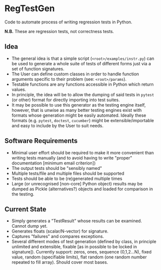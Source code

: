 # RegTestGen

Code to automate process of writing regression tests in Python.

**N.B.** These are regression tests, not correctness tests.

## Idea

- The general idea is that a simple script (`<root>/examples/instr.py`) can be used to generate a whole suite of tests of different forms just via a set of function signatures.
- The User can define custom classes in order to handle function arguments specific to their problem (see: `<root>/params`).
- Testable functions are any functions accessible in Python which return values.
- In principle, the idea will be to allow the dumping of said tests in `pytest` (or other) format for directly importing into test suites.
- It may be possible to use this generator as the testing engine itself, however, that is unwise as many better testing engines exist with formats whose generation might be easily automated.
  Ideally these formats (e.g. `pytest`, `doctest`, `cucumber`) might be extensible/importable and easy to include by the User to suit needs.

## Software Requirements

- Minimal user effort should be required to make it more convenient than writing tests manually (and to avoid having to write "proper" documentation \[minimum email criterion\])
- The output tests should be "sensibly named"
- Multiple tests/file and multiple files should be supported
- Tests should be able to be (re)generated multiple times
- Large (or unrecognised \[non-core\] Python object) results may be dumped as Pickle (alternatives?) objects and loaded for comparison in the testing.

## Current State

- Simply generates a "TestResult" whose results can be examined. Cannot dump yet.
- Generates floats (scalar/N-vector) for signature.
- Captures "failures" and compares exceptions.
- Several different modes of test generation (defined by class, in principle unlimited and extensible, fixable \[as in possible to be locked in signature\]). Currently support: zeros, ones, sequence (0,1,2...N), fixed value, random (specifiable limits), flat random (one random number repeated to fill array). Should cover most bases.

